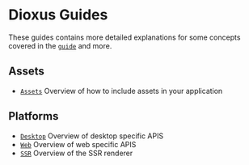 # Dioxus Guides

These guides contains more detailed explanations for some concepts covered in the [`guide`](../tutorial/index.md) and more.

## Assets

- [`Assets`](assets.md) Overview of how to include assets in your application

## Platforms

- [`Desktop`](desktop/index.md) Overview of desktop specific APIS
- [`Web`](web/index.md) Overview of web specific APIS
- [`SSR`](ssr.md) Overview of the SSR renderer

